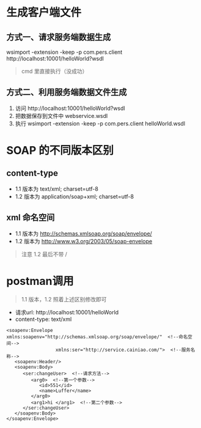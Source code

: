 # 生成客户端文件

## 方式一、请求服务端数据生成
wsimport -extension -keep -p com.pers.client http://localhost:10001/helloWorld?wsdl
> cmd 里直接执行（没成功）

## 方式二、利用服务端数据文件生成
1. 访问 http://localhost:10001/helloWorld?wsdl
2. 把数据保存到文件中 webservice.wsdl
3. 执行 wsimport -extension -keep -p com.pers.client helloWorld.wsdl

# SOAP 的不同版本区别
## content-type
* 1.1 版本为 text/xml; charset=utf-8
* 1.2 版本为 application/soap+xml; charset=utf-8
## xml 命名空间
* 1.1 版本为 http://schemas.xmlsoap.org/soap/envelope/
* 1.2 版本为 http://www.w3.org/2003/05/soap-envelope
> 注意 1.2 最后不带 /


# postman调用
> 1.1 版本，1.2 照着上述区别修改即可

* 请求url:  http://localhost:10001/helloWorld
* content-type: text/xml
``` body
<soapenv:Envelope xmlns:soapenv="http://schemas.xmlsoap.org/soap/envelope/"  <!--命名空间-->
                  xmlns:ser="http://service.cainiao.com/">  <!--服务名称-->
   <soapenv:Header/>
   <soapenv:Body>
      <ser:changeUser>  <!--请求方法-->
         <arg0>  <!--第一个参数-->
            <id>551</id>
            <name>Luffer</name>
         </arg0>
         <arg1>hi </arg1>  <!--第二个参数-->
      </ser:changeUser>
   </soapenv:Body>
</soapenv:Envelope>
```